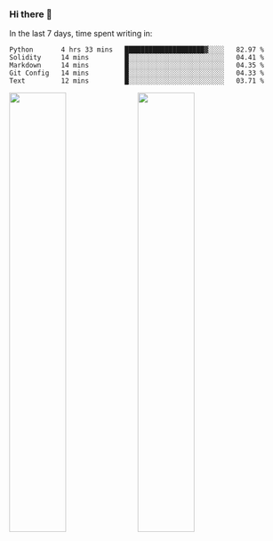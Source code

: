 ### Hi there 👋

In the last 7 days, time spent writing in:

<!--START_SECTION:waka-->
```text
Python       4 hrs 33 mins   ████████████████████▓░░░░   82.97 % 
Solidity     14 mins         █░░░░░░░░░░░░░░░░░░░░░░░░   04.41 % 
Markdown     14 mins         █░░░░░░░░░░░░░░░░░░░░░░░░   04.35 % 
Git Config   14 mins         █░░░░░░░░░░░░░░░░░░░░░░░░   04.33 % 
Text         12 mins         █░░░░░░░░░░░░░░░░░░░░░░░░   03.71 % 
```
<!--END_SECTION:waka-->

<img src="https://wakatime.com/share/@jimtje/5d0c92de-08f8-4a72-8f2f-6a9693d1e318.svg" width=45% height=45%> <img src="https://wakatime.com/share/@jimtje/501498ae-bda5-4da7-a89d-b40bcdd5556d.svg" width=45% height=45%>
